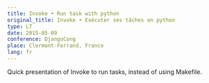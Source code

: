 ```yaml
---
title: Invoke • Run task with python
original_title: Invoke • Exécuter ses tâches en python
type: LT
date: 2015-05-09
conference: DjangoCong
place: Clermont-Ferrand, France
lang: fr
---
```


Quick presentation of Invoke to run tasks, instead of using Makefile.
